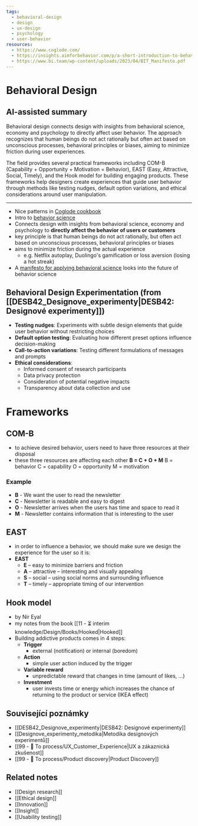 ```yaml
---
tags:
  - behavioral-design
  - design
  - ux-design
  - psychology
  - user-behavior
resources:
  - https://www.coglode.com/
  - https://insights.aimforbehavior.com/p/a-short-introduction-to-behavioral
  - https://www.bi.team/wp-content/uploads/2023/04/BIT_Manifesto.pdf
---
```


# Behavioral Design

## AI-assisted summary

Behavioral design connects design with insights from behavioral science, economy and psychology to directly affect user behavior. The approach recognizes that human beings do not act rationally but often act based on unconscious processes, behavioral principles or biases, aiming to minimize friction during user experiences.

The field provides several practical frameworks including COM-B (Capability + Opportunity + Motivation = Behavior), EAST (Easy, Attractive, Social, Timely), and the Hook model for building engaging products. These frameworks help designers create experiences that guide user behavior through methods like testing nudges, default option variations, and ethical considerations around user manipulation.

---

- Nice patterns in [Coglode cookbook](https://www.coglode.com/)
- Intro to [behavior science](https://insights.aimforbehavior.com/p/a-short-introduction-to-behavioral)
- Connects design with insights from behavioral science, economy and psychology to **directly affect the behavior of users or customers**
- key principle is that human beings do not act rationally, but often act based on unconscious processes, behavioral principles or biases
- aims to minimize friction during the actual experience
	- e.g. Netflix autoplay, Duolingo's gamification or loss aversion (losing a hot streak)
- A [manifesto for applying behavioral science](https://www.bi.team/wp-content/uploads/2023/04/BIT_Manifesto.pdf) looks into the future of behavior science

## Behavioral Design Experimentation (from [[DESB42_Designove_experimenty|DESB42: Designové experimenty]])
- **Testing nudges**: Experiments with subtle design elements that guide user behavior without restricting choices
- **Default option testing**: Evaluating how different preset options influence decision-making
- **Call-to-action variations**: Testing different formulations of messages and prompts
- **Ethical considerations**:
  - Informed consent of research participants
  - Data privacy protection
  - Consideration of potential negative impacts
  - Transparency about data collection and use
# Frameworks
## COM-B
- to achieve desired behavior, users need to have three resources at their disposal
- these three resources are affecting each other
**B = C + O + M**
B = behavior
C = capability
O = opportunity
M = motivation
### Example
- **B** - We want the user to read the newsletter
- **C** - Newsletter is readable and easy to digest
- **O** - Newsletter arrives when the users has time and space to read it
- **M** - Newsletter contains information that is interesting to the user
## EAST
- in order to influence a behavior, we should make sure we design the experience for the user so it is:
- **EAST**
	- **E** – easy to minimize barriers and friction
	- **A** – attractive – interesting and visually appealing
	- **S** – social – using social norms and surrounding influence
	- **T** – timely – appropriate timing of our intervention

## Hook model
- by Nir Eyal
- my notes from the book [[11 - ⏳ interim knowledge/Design/Books/Hooked|Hooked]]
- Building addictive products comes in 4 steps:
	- **Trigger**
		- external (notification) or internal (boredom)
	- **Action**
		- simple user action induced by the trigger
	- **Variable reward**
		- unpredictable reward that changes in time (amount of likes, ...)
	- **Investment**
		- user invests time or energy which increases the chance of returning to the product or service (IKEA effect)
## Související poznámky
- [[DESB42_Designove_experimenty|DESB42: Designové experimenty]]
- [[Designove_experimenty_metodika|Metodika designových experimentů]]
- [[99 - 📄 To process/UX_Customer_Experience|UX a zákaznická zkušenost]]
- [[99 - 📄 To process/Product discovery|Product Discovery]]

## Related notes
- [[Design research]]
- [[Ethical design]]
- [[Innovation]]
- [[Insight]]
- [[Usability testing]]
